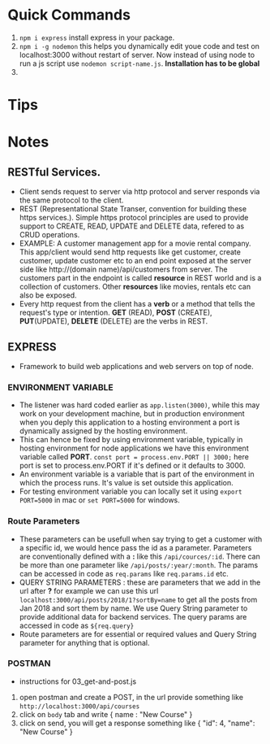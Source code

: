 # Quick Commands

1. `npm i express` install express in your package.
2. `npm i -g nodemon` this helps you dynamically edit youe code and test on localhost:3000 without restart of server. Now instead of using node to run a js script use `nodemon script-name.js`. **Installation has to be global**
3.

# Tips

# Notes

## RESTful Services.

- Client sends request to server via http protocol and server responds via the same protocol to the client.
- REST (Representational State Transer, convention for building these https services.). Simple https protocol principles are used to provide support to CREATE, READ, UPDATE and DELETE data, refered to as CRUD operations.
- EXAMPLE: A customer management app for a movie rental company. This app/client would send http requests like get customer, create customer, update customer etc to an end point exposed at the server side like http://(domain name)/api/customers from server. The customers part in the endpoint is called **resource** in REST world and is a collection of customers. Other **resources** like movies, rentals etc can also be exposed.
- Every http request from the client has a **verb** or a method that tells the request's type or intention. **GET** (READ), **POST** (CREATE), **PUT**(UPDATE), **DELETE** (DELETE) are the verbs in REST.

## EXPRESS

- Framework to build web applications and web servers on top of node.

### ENVIRONMENT VARIABLE

- The listener was hard coded earlier as `app.listen(3000)`, while this may work on your development machine, but in production environment when you deply this application to a hosting environment a port is dynamically assigned by the hosting environment.
- This can hence be fixed by using environment variable, typically in hosting environment for node applications we have this environment variable called **PORT**. `const port = process.env.PORT || 3000;` here port is set to process.env.PORT if it's defined or it defaults to 3000.
- An environment variable is a variable that is part of the environment in which the process runs. It's value is set outside this application.
- For testing environment variable you can locally set it using `export PORT=5000` in mac or `set PORT=5000` for windows.

### Route Parameters

- These parameters can be usefull when say trying to get a customer with a specific id, we would hence pass the id as a parameter. Parameters are conventionally defined with a **:** like this `/api/cources/:id`. There can be more than one parameter like `/api/posts/:year/:month`. The params can be accessed in code as `req.params` like `req.params.id` etc.
- QUERY STRING PARAMETERS : these are parameters that we add in the url after **?** for example we can use this url `localhost:3000/api/posts/2018/1?sortBy=name` to get all the posts from Jan 2018 and sort them by name. We use Query String parameter to provide additional data for backend services. The query params are accessed in code as `${req.query}`
- Route parameters are for essential or required values and Query String parameter for anything that is optional.

### POSTMAN

- instructions for 03_get-and-post.js

1. open postman and create a POST, in the url provide something like `http://localhost:3000/api/courses`
2. click on `body` tab and write { name : "New Course" }
3. click on send, you will get a response something like { "id": 4, "name": "New Course" }
